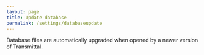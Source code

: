 ```yaml
---
layout: page
title: Update database
permalink: /settings/databaseupdate
---
```

Database files are automatically upgraded when opened by a newer version of Transmittal.
